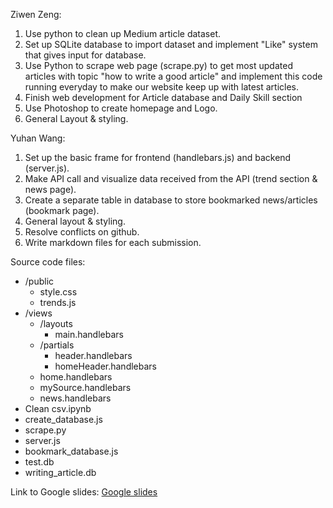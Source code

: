 Ziwen Zeng:
1. Use python to clean up Medium article dataset.
2. Set up SQLite database to import dataset and implement "Like" system that gives input for database.
3. Use Python to scrape web page (scrape.py) to get most updated articles with topic "how to write a good article" and implement this code running everyday to make our website keep up with latest articles.
4. Finish web development for Article database and Daily Skill section
5. Use Photoshop to create homepage and Logo.
6. General Layout & styling.


Yuhan Wang:
1. Set up the basic frame for frontend (handlebars.js) and backend (server.js).
2. Make API call and visualize data received from the API (trend section & news page).
3. Create a separate table in database to store bookmarked news/articles (bookmark page).
4. General layout & styling.
5. Resolve conflicts on github.
6. Write markdown files for each submission.

Source code files:
 - /public
    - style.css
    - trends.js
 - /views
    - /layouts
       - main.handlebars
    - /partials
       - header.handlebars
       - homeHeader.handlebars
    - home.handlebars
    - mySource.handlebars
    - news.handlebars
 - Clean csv.ipynb
 - create_database.js
 - scrape.py
 - server.js
 - bookmark_database.js
 - test.db
 - writing_article.db


Link to Google slides:
[Google slides](https://docs.google.com/presentation/d/147JHu6fw49ohmXyrEzmPPCYnbgcbc7zJ37xwDOdFKcg/edit?usp=sharing)
